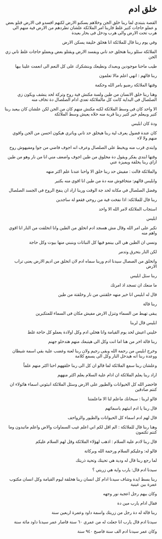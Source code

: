 <div dir="rtl">

# خلق ادم

القصة بتبتدي لما ربنا خلق الجن وخلاهم يسكنو الارض لكنهم افسدو فى الارض قتلو بعض و عملو حاجات كتير غلط فاربنا امر الملائكة علشان تطردهم من الارض فية منهم الى هرب تحت الارض والى هرب ودخل فى بحار بعيدة 

وفي يوم ربنا قال للملائكة انا هخلق خليفة يسكن الارض 

الملائكة سئلو ربنا هتخلق حد  تاني ويفسد الارض ويقتلو بعض ويعملو حاجات غلط تاني زي الجن 

طيب ماحنا موجودين وبعبدك ونطيعك وبنشكرك على كل النعم الى انعمت علينا بيها

ربنا قالهم : انهي اعلم مالا تعلمون

وقتها الملائكة رضيو بامر الله وحكمة 

وهنا ربنا خلق الانسان من طين ولسة مكنش فية روح وتركة  لحد ينشف ويكون زي الصلصال فى البداية كانت كل مالملائكة تعدي ادام الصلصال دة تخاف منه

الا واحد كان فى وسط الملائكة لكنه مكنش منهم كان من الجن لكن علشان كان بيعبد ربنا كتير وبيعلم خير كتير ربنا قربة منه خلاه يعيش وسط الملائكة

ودة كان ابليس

كان عندة فضول يعرف لية ربنا هيخلق حد تاني وياتري هيكون احسن من الجن واقوي منهم ولا لاء

وابتدي قرب منه ويخبط على الصلصال وعرف انه اجوف فاضي من جوا ومفيهوش روح 

وقتها ابتدي يفكر ويقول دة مخلوق من طين اجوف واضعف مني انا من نار وهو من طين ازاي ربنا يخلقة ويميزة عني

والملائكة قالت : مفيش حد ربنا خلق الا واحنا عندنا علم اكتر منهه

 وابليس قالهم: متخافوش منه دة من طين انا اقوي منه بكتير

وفضل الصلصال في مكانة لحد جة الوقت وربنا اراد ان ينفخ الروح فى الجسد الصلصال

ربنا قال للملائكة: اذا نفخت فية من روحي فقعو لة ساجدين

استجاب الملائكة لامر الله الا واحد

ابليس

تكبر على امر الله وقال مش هسجد ادم اتخلق من الطين وانا اتخلقت من النار انا اقوي واهم منه

ونسي ان الطين هي الى بينمو فيها كل النباتات وبنبني منها بيوت وكل حاجة

لكن النار بتحرق وتدمر 

واتخلق من الصصال سيدنا  ادم وربنا سماه ادم لان اتخلق من اديم الارض يعنى تراب الارض

ربنا سئل ابليس 

ما منعك ان تسجد اذ امرتك

قال له ابليس انا خير منهه خلقتني من نار وخلقتة من طين

ربنا قالة 

يبقى تهبط من السماء وتنزل الارض مفيش مكان فى السماء للمتكبرين

ابليس قال لربنا 

خليني اعيش لحد يوم القيامة وانا هخلي ادم وكل اولادة يعملو كل حاجة غلط

ربنا قالة اخر من هنا اما انت وكل الى هيتبعك منهم هتدخلو جهنم 

وخرج ابليس من رحمة الله وبقى رجيم ولان ربنا لعنة وغضب علية بقي اسمة شيطان ووعدة ربنا انه هيدخل النار وكل الى يسمع كلامة

وعلشان ربنا سمع الملائكة لما قالو ان كل الى ربنا خلقههم احنا اكثر منهم علماً

اراد ربنا يعلم الملائكة ان ادام علية السلام يعلم اكثر منههم

فاحضر الله كل الحيوانات والطيور على الارض وسئل الملائكة انبئوني اسماء هائولاء ان كنتم صادقين

قالو لربنا : سبحانك ماعلم لنا الا ماعلمتنا

قال ربنا يا ادم انبئهم باسمائهم

قال لهم ادم اسماء كل الحيوانات والطيور والزواحف

وهنا ربنا قال للملائكة : الم اقل لكم اني اعلم غيب السماوات والاض واعلم ماتبدون وما كنتم تكتمون

قال ربنا لادم علية السلام : اذهب لهؤلاء الملائكة وقل لهم السلام عليكم

قالو له: وعليكم السلام ورحمة الله وبركاتة

لما رجع ربنا قال له ودية هي تحيتك وتحية ذريتك

سيدنا ادم قال: يارب واية هي زريتي ؟

ربنا بسط  ايدة وشاف سيدنا ادام كل انسان ربنا هخلقة ليوم القيامة وكل انسان مكتوب عمرة بين عينية

وكان بيهم رجل اعجبة نور وجهه

فقال ادام يارب مين دة

ربنا قالة له دة رجل من زريتك واسمة داود وعمرة اربعين سنة

سيدنا ادم قال يارب انا جعلت له من عمري ٦٠ سنة فاصار عمر سيدنا داود مائة سنة

وكان عمر سيدنا ادم الف سنة فاصبح ٩٤٠ سنة
</div>